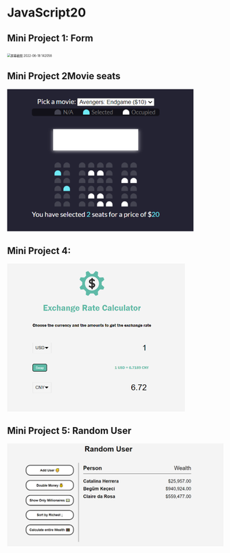 # JavaScript20

## Mini Project 1: Form 

<img src="https://user-images.githubusercontent.com/59989074/174425818-a0a644d0-3ad3-4e09-87c1-0e729b08f13d.png" alt="屏幕截图 2022-06-18 142058" style="zoom:50%;" />



## Mini Project 2Movie seats

<img src="README.assets/image-20220618173055784.png" alt="image-20220618173055784" style="zoom:80%;" />



## Mini Project 4: 

<img src="README.assets/image-20220619095056212.png" alt="image-20220619095056212" style="zoom:50%;" />



## Mini Project 5: Random User



<img src="README.assets/image-20220619144508420.png" alt="image-20220619144508420"  />
